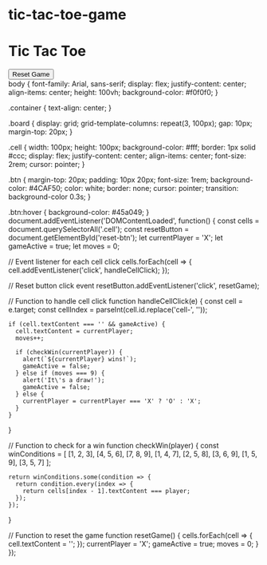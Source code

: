 # tic-tac-toe-game
<!DOCTYPE html>
<html lang="en">
<head>
  <meta charset="UTF-8">
  <meta name="viewport" content="width=device-width, initial-scale=1.0">
  <title>Tic Tac Toe Game</title>
  <link rel="stylesheet" href="styles.css">
</head>
<body>
  <div class="container">
    <h1>Tic Tac Toe</h1>
    <div id="board" class="board">
      <div class="cell" id="cell-1"></div>
      <div class="cell" id="cell-2"></div>
      <div class="cell" id="cell-3"></div>
      <div class="cell" id="cell-4"></div>
      <div class="cell" id="cell-5"></div>
      <div class="cell" id="cell-6"></div>
      <div class="cell" id="cell-7"></div>
      <div class="cell" id="cell-8"></div>
      <div class="cell" id="cell-9"></div>
    </div>
    <button id="reset-btn" class="btn">Reset Game</button>
  </div>

  <script src="script.js"></script>
</body>
</html>
body {
  font-family: Arial, sans-serif;
  display: flex;
  justify-content: center;
  align-items: center;
  height: 100vh;
  background-color: #f0f0f0;
}

.container {
  text-align: center;
}

.board {
  display: grid;
  grid-template-columns: repeat(3, 100px);
  gap: 10px;
  margin-top: 20px;
}

.cell {
  width: 100px;
  height: 100px;
  background-color: #fff;
  border: 1px solid #ccc;
  display: flex;
  justify-content: center;
  align-items: center;
  font-size: 2rem;
  cursor: pointer;
}

.btn {
  margin-top: 20px;
  padding: 10px 20px;
  font-size: 1rem;
  background-color: #4CAF50;
  color: white;
  border: none;
  cursor: pointer;
  transition: background-color 0.3s;
}

.btn:hover {
  background-color: #45a049;
}
document.addEventListener('DOMContentLoaded', function() {
  const cells = document.querySelectorAll('.cell');
  const resetButton = document.getElementById('reset-btn');
  let currentPlayer = 'X';
  let gameActive = true;
  let moves = 0;

  // Event listener for each cell click
  cells.forEach(cell => {
    cell.addEventListener('click', handleCellClick);
  });

  // Reset button click event
  resetButton.addEventListener('click', resetGame);

  // Function to handle cell click
  function handleCellClick(e) {
    const cell = e.target;
    const cellIndex = parseInt(cell.id.replace('cell-', ''));

    if (cell.textContent === '' && gameActive) {
      cell.textContent = currentPlayer;
      moves++;

      if (checkWin(currentPlayer)) {
        alert(`${currentPlayer} wins!`);
        gameActive = false;
      } else if (moves === 9) {
        alert('It\'s a draw!');
        gameActive = false;
      } else {
        currentPlayer = currentPlayer === 'X' ? 'O' : 'X';
      }
    }
  }

  // Function to check for a win
  function checkWin(player) {
    const winConditions = [
      [1, 2, 3],
      [4, 5, 6],
      [7, 8, 9],
      [1, 4, 7],
      [2, 5, 8],
      [3, 6, 9],
      [1, 5, 9],
      [3, 5, 7]
    ];

    return winConditions.some(condition => {
      return condition.every(index => {
        return cells[index - 1].textContent === player;
      });
    });
  }

  // Function to reset the game
  function resetGame() {
    cells.forEach(cell => {
      cell.textContent = '';
    });
    currentPlayer = 'X';
    gameActive = true;
    moves = 0;
  }
});
